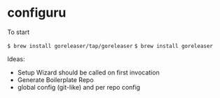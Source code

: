 # configuru


To start 

`$ brew install goreleaser/tap/goreleaser`
`$ brew install goreleaser`

Ideas:
* Setup Wizard should be called on first invocation
* Generate Boilerplate Repo
* global config (git-like) and per repo config
